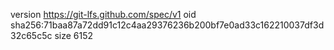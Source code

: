 version https://git-lfs.github.com/spec/v1
oid sha256:71baa87a72dd91c12c4aa29376236b200bf7e0ad33c162210037df3d32c65c5c
size 6152
